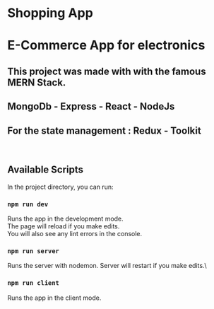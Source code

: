 # Shopping App

# E-Commerce App for electronics

## This project was made with with the famous MERN Stack. 
## MongoDb - Express - React - NodeJs
## For the state management : Redux - Toolkit
<br/>

## Available Scripts

In the project directory, you can run:

### `npm run dev`

Runs the app in the development mode.\
The page will reload if you make edits.\
You will also see any lint errors in the console.

### `npm run server`

Runs the server with nodemon.
Server will restart if you make edits.\

### `npm run client`

Runs the app in the client mode.

<br/>


<br/>


